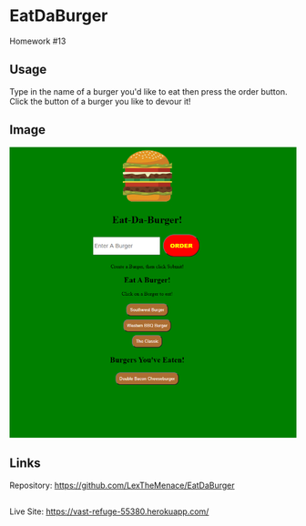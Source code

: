 # EatDaBurger
Homework #13

## Usage
Type in the name of a burger you'd like to eat then press the order button. Click the button of a burger you like to devour it!

## Image
![EatDaBurgerScreenshot](https://github.com/LexTheMenace/EatDaBurger/blob/master/Annotation%202020-07-31%20214307.png)

## Links
Repository: https://github.com/LexTheMenace/EatDaBurger
##
Live Site: https://vast-refuge-55380.herokuapp.com/

